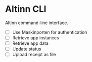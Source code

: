 # Altinn CLI

Altinn command-line interface.

- [ ] Use Maskinporten for authentication
- [ ] Retrieve app instances
- [ ] Retrieve app data
- [ ] Update status
- [ ] Upload receipt as file
